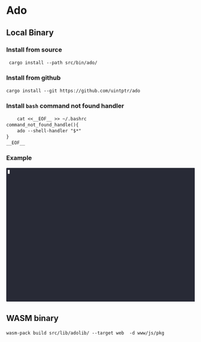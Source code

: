 # Ado

## Local Binary

### Install from source

```
 cargo install --path src/bin/ado/
```

### Install from github

```
cargo install --git https://github.com/uintptr/ado
```

### Install `bash` command not found handler

```
    cat <<__EOF__ >> ~/.bashrc
command_not_found_handle(){
    ado --shell-handler "$*"
}
__EOF__

```

### Example

![Alt Text](documentation/ado.gif)

## WASM binary

```
wasm-pack build src/lib/adolib/ --target web  -d www/js/pkg
```
